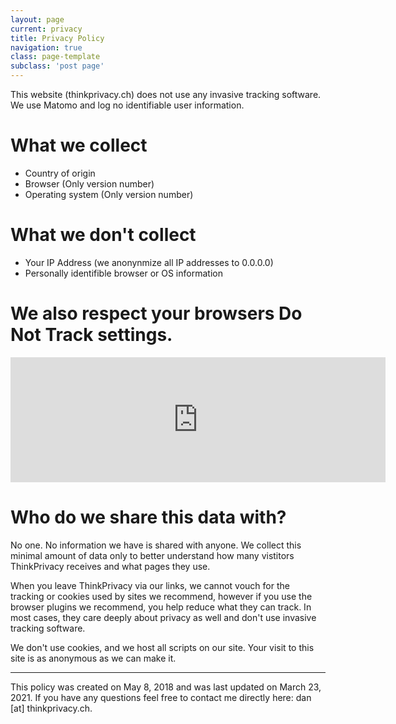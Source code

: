 ```yaml
---
layout: page
current: privacy
title: Privacy Policy
navigation: true
class: page-template
subclass: 'post page'
---
```


This website (thinkprivacy.ch) does not use any invasive tracking software. We use Matomo and log no identifiable user information. 

# What we collect

- Country of origin
- Browser (Only version number)
- Operating system (Only version number)

# What we don't collect

- Your IP Address (we anonynmize all IP addresses to 0.0.0.0)
- Personally identifible browser or OS information

# We also respect your browsers Do Not Track settings.

<iframe
        style="border: 0; height: 200px; width: 600px;"
        src="https://stats.thinkprivacy.ch/index.php?module=CoreAdminHome&action=optOut&language=en&backgroundColor=&fontColor=&fontSize=&fontFamily="
        ></iframe>

# Who do we share this data with?

No one. No information we have is shared with anyone. We collect this minimal amount of data only to better understand how many vistitors ThinkPrivacy receives and what pages they use. 

When you leave ThinkPrivacy via our links, we cannot vouch for the tracking or cookies used by sites we recommend, however if you use the browser plugins we recommend, you help reduce what they can track. In most cases, they care deeply about privacy as well and don't use invasive tracking software.

We don't use cookies, and we host all scripts on our site. Your visit to this site is as anonymous as we can make it.


***

This policy was created on May 8, 2018 and was last updated on March 23, 2021. If you have any questions feel free to contact me directly here: dan [at] thinkprivacy.ch.
